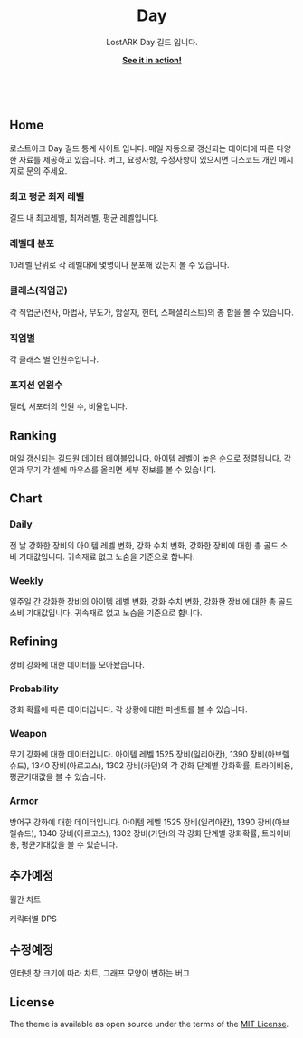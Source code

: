 <p align="center">
    <h1 align="center">Day</h1>
    <p align="center">LostARK Day 길드 입니다. <br></p>
    <p align="center"><strong><a href="https://remiing.github.io/lostarkday/">See it in action!</a></strong></p>
    <br><br><br>
</p>

## Home

로스트아크 Day 길드 통계 사이트 입니다. 매일 자동으로 갱신되는 데이터에 따른 다양한 자료를 제공하고 있습니다. 
버그, 요청사항, 수정사항이 있으시면 디스코드 개인 메시지로 문의 주세요. 

### 최고 평균 최저 레벨

길드 내 최고레벨, 최저레벨, 평균 레벨입니다. 

### 레벨대 분포

10레벨 단위로 각 레벨대에 몇명이나 분포해 있는지 볼 수 있습니다. 

### 클래스(직업군)

각 직업군(전사, 마법사, 무도가, 암살자, 헌터, 스페셜리스트)의 총 합을 볼 수 있습니다. 

### 직업별

각 클래스 별 인원수입니다. 

### 포지션 인원수

딜러, 서포터의 인원 수, 비율입니다. 

## Ranking

매일 갱신되는 길드원 데이터 테이블입니다. 아이템 레벨이 높은 순으로 정렬됩니다. 
각인과 무기 각 셀에 마우스를 올리면 세부 정보를 볼 수 있습니다. 

## Chart

### Daily

전 날 강화한 장비의 아이템 레벨 변화, 강화 수치 변화, 강화한 장비에 대한 총 골드 소비 기대값입니다. 귀속재료 없고 노숨을 기준으로 합니다. 

### Weekly

일주일 간 강화한 장비의 아이템 레벨 변화, 강화 수치 변화, 강화한 장비에 대한 총 골드 소비 기대값입니다. 귀속재료 없고 노숨을 기준으로 합니다. 

## Refining

장비 강화에 대한 데이터를 모아놨습니다. 

### Probability

강화 확률에 따른 데이터입니다. 각 상황에 대한 퍼센트를 볼 수 있습니다. 

### Weapon

무기 강화에 대한 데이터입니다. 아이템 레벨 1525 장비(일리아칸), 1390 장비(아브렐슈드), 1340 장비(아르고스), 1302 장비(카던)의 각 강화 단계별 강화확률, 트라이비용, 평균기대값을 볼 수 있습니다. 

### Armor

방어구 강화에 대한 데이터입니다. 아이템 레벨 1525 장비(일리아칸), 1390 장비(아브렐슈드), 1340 장비(아르고스), 1302 장비(카던)의 각 강화 단계별 강화확률, 트라이비용, 평균기대값을 볼 수 있습니다. 



## 추가예정

월간 차트

캐릭터별 DPS

## 수정예정

인터넷 창 크기에 따라 차트, 그래프 모양이 변하는 버그


## License

The theme is available as open source under the terms of the [MIT License](http://opensource.org/licenses/MIT).
